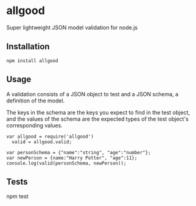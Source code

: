 allgood
======

Super lightweight JSON model validation for node.js

## Installation

	npm install allgood

## Usage

A validation consists of a JSON object to test and a JSON schema, a definition of the model.

The keys in the schema are the keys you expect to find in the test object, and the values of the schema are the expected types of the test object's corresponding values.

	var allgood = require('allgood')
	  valid = allgood.valid;

	var personSchema = {"name":"string", "age":"number"};
	var newPerson = {name:"Harry Potter", "age":11};
	console.log(valid(personSchema, newPerson));

## Tests

  npm test
